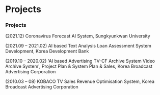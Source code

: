 # Projects

<!-- wp:paragraph -->

### Projects

<p>(2021.12) Coronavirus Forecast AI System, Sungkyunkwan University </p>
<p>(2021.09 – 2021.02) AI based Text Analysis Loan Assessment System Development,   Korea Development Bank </p>
<p>(2019.10 – 2020.02) 'AI based Advertising TV-CF Archive System  Video Archive System', Project Plan & System Plan & Sales, Korea Broadcast Advertising Corporation </p>
<p>(2010.03 – 08) KOBACO TV Sales Revenue Optimisation System, Korea Broadcast Advertising Corporation </p>
